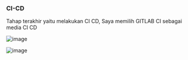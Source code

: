 ### CI-CD

Tahap terakhir yaitu melakukan CI CD, Saya memilih GITLAB CI sebagai media CI CD

![image](https://github.com/sinambela99/axiata-test/assets/80032508/bdc763c3-b258-4e24-900b-f9eb37e0b6dd)


![image](https://github.com/sinambela99/axiata-test/assets/80032508/9feb76f5-4e1a-441e-a869-d7c530ce9a4e)